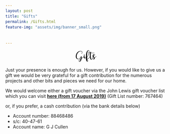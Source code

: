 ```yaml
---
layout: post
title: "Gifts"
permalink: /Gifts.html
feature-img: "assets/img/banner_small.png"


---
```


<p style="text-align:center;"><img src="assets/img/gifts.png" alt="Gifts"></p>

Just your presence is enough for us. However, if you would like to give us a gift we would be very grateful for a gift contribution for the numerous projects and other bits and pieces we need for our home. 

We would welcome either a gift voucher via the John Lewis gift voucher list which you can visit [<b>here (from 17 August 2019)</b>](https://www.johnlewisgiftlist.com/giftint/JSPs/GiftList/ListManagement/ListHolderLogin.jsp?source=em_GLSoccasionRegistrationvoucher___) (Gift List number: 767464)

or, if you prefer, a cash contribution (via the bank details below)

* Account number: 88468486 
* s/c: 40-47-61 
* Account name: G J Cullen

